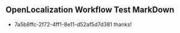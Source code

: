 ## OpenLocalization Workflow Test MarkDown
* 7a5b8ffc-2f72-4ff1-8e11-d52af5d7d381 thanks!

<!--HONumber=Aug16_HO1-->


